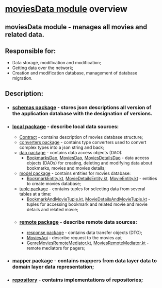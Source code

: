 # [moviesData module](../moviesData) overview

## moviesData module - manages all movies and related data.

## Responsible for:

- Data storage, modification and modification;
- Getting data over the network;
- Creation and modification database, management of database migration.

## Description:

- ### [schemas package](../moviesData/schemas) - stores json descriptions all version of the application database with the designation of versions.

- ### [local package](../moviesData/src/main/java/by/bashlikovvv/moviesdata/local) - describe local data sources:
    - [Contract](../moviesData/src/main/java/by/bashlikovvv/moviesdata/local/contract/MoviesRoomContract.kt) -
      contains description of movies database structure;
    - [converters package](../moviesData/src/main/java/by/bashlikovvv/moviesdata/local/converters) -
      contains type converters used to convert complex types into a json string and back;
    - [dao package](../moviesData/src/main/java/by/bashlikovvv/moviesdata/local/dao) - contains data
      access objects (DAO):
        - [BookmarksDao](../moviesData/src/main/java/by/bashlikovvv/moviesdata/local/dao/BookmarksDao.kt),
          [MoviesDao](../moviesData/src/main/java/by/bashlikovvv/moviesdata/local/dao/MoviesDao.kt),
          [MoviesDetailsDao](../moviesData/src/main/java/by/bashlikovvv/moviesdata/local/dao/MoviesDetailsDao.kt) -
          data access objects (DAOs) for creating, deleting and modifying data about bookmarks,
          movies and movies details;
    - [model package](../moviesData/src/main/java/by/bashlikovvv/moviesdata/local/model) - contains
      entities for movies database:
        - [BookmarkEntity.kt](../moviesData/src/main/java/by/bashlikovvv/moviesdata/local/model/BookmarkEntity.kt),
          [MovieDetailsEntity.kt](../moviesData/src/main/java/by/bashlikovvv/moviesdata/local/model/MovieDetailsEntity.kt),
          [MovieEntity.kt](../moviesData/src/main/java/by/bashlikovvv/moviesdata/local/model/MovieEntity.kt) -
          entities to create movies database;
    - [tuple package](../moviesData/src/main/java/by/bashlikovvv/moviesdata/local/tuple) - contains
      tuples for selecting data from several tables at a time:
        - [BookmarkAndMovieTuple.kt](../moviesData/src/main/java/by/bashlikovvv/moviesdata/local/tuple/BookmarkAndMovieTuple.kt),
          [MovieDetailsAndMovieTuple.kt](../moviesData/src/main/java/by/bashlikovvv/moviesdata/local/tuple/MovieDetailsAndMovieTuple.kt) -
          tuples for accessing bookmark and related movie and movie details and related movie;
    - ### [remote package](../moviesData/src/main/java/by/bashlikovvv/moviesdata/remote) - describe remote data sources:
        - [response package](../moviesData/src/main/java/by/bashlikovvv/moviesdata/remote/response) -
          contains data transfer objects (DTO);
        - [MoviesApi](../moviesData/src/main/java/by/bashlikovvv/moviesdata/remote/MoviesApi.kt) -
          describe request to the movies api;
        - [GenreMoviesRemoteMediator.kt](../moviesData/src/main/java/by/bashlikovvv/moviesdata/remote/GenreMoviesRemoteMediator.kt),
          [MoviesRemoteMediator.kt](../moviesData/src/main/java/by/bashlikovvv/moviesdata/remote/MoviesRemoteMediator.kt) -
          remote mediators for pagers;
- ### [mapper package](../moviesData/src/main/java/by/bashlikovvv/moviesdata/mapper) - contains mappers from data layer data to domain layer data representation;
- ### [repository](../moviesData/src/main/java/by/bashlikovvv/moviesdata/repository) - contains implementations of repositories;